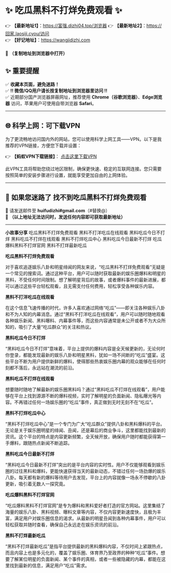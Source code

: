 # ✨ 吃瓜黑料不打烊免费观看 ✨  
👉 **【最新地址1】**：https://富强.dizhi04.top/浏览器
👉 **【最新地址2】**：https://回家.laosiji.cyou/访问<br> 
👉 **【好记地址】**：https://wangjidizhi.com <br>  
📌 **（复制地址到浏览器中打开）**  

## ✨ 重要提醒  
✅ **收藏本页面，避免迷路！**  
✅ **‼ 微信/QQ用户请长按复制地址到浏览器里访问 ‼**  
✅ 近期部分国产浏览器屏蔽网址，推荐使用 **Chrome（谷歌浏览器）**、**Edge浏览器** 访问，苹果用户可使用自带浏览器 **Safari**。  

---

## 🌐 科学上网：可下载VPN
为了更流畅地访问国内外的网站，您可以使用科学上网工具——VPN。以下是我推荐的VPN链接，方便您下载并设置：

👉 **【蚂蚁VPN下载链接】**： [点击这里下载VPN](https://7bf.djurjek.xyz/c-21265/a-bS5rc)  

此VPN工具将帮助您绕过地区限制，确保更快速、稳定的互联网连接。您只需要按照简单的安装步骤进行设置，就能享受更加自由的上网体验。

---

## 📩 如果您迷路了  找不到吃瓜黑料不打烊免费观看
📧 请发送邮件至 **huifudizhi#gmail.com**（#替换@）  
📌 **（以上地址无法访问时，发送任何内容即可获取最新地址）**  

---	
**小故事分享**
吃瓜黑料不打烊免费观看
黑料不打洋吃瓜在线观看
黑料吃瓜今日不打烊
黑料吃瓜不打烊在线观看
黑料不打烊吃瓜中心
黑料吃瓜今日最新不打烊
吃瓜爆料黑料不打烊官网
黑料不打烊最新吃瓜

**吃瓜黑料不打烊免费观看**

对于喜欢追逐娱乐八卦和明星绯闻的网友来说，“吃瓜黑料不打烊免费观看”无疑是一个常见的搜索词。通过这种平台，用户可以随时获取最新的娱乐圈爆料和明星的黑料，不受任何时间限制。想了解明星背后的故事，或者爆料事件的最新进展，都可以通过这些平台轻松观看，且无需支付任何费用，轻松享受各种娱乐内容。

**黑料不打洋吃瓜在线观看**

在这个信息飞速传播的时代，许多人喜欢通过网络“吃瓜”——即关注各种娱乐八卦和不为人知的内幕消息。通过“黑料不打洋吃瓜在线观看”，用户可以随时随地观看各种娱乐新闻、黑料曝料、内幕事件等，而这些内容通常是未公开或者不为大众所知的，吸引了大量“吃瓜群众”的关注和热议。

**黑料吃瓜今日不打烊**

“黑料吃瓜今日不打烊”意味着，平台上提供的爆料内容是全天候更新的，无论何时你登录，都能发现最新的娱乐八卦和明星黑料，犹如一场不间断的“吃瓜”盛宴。这些平台不断为用户提供新鲜的爆料，使得那些热衷娱乐圈内幕的观众能够在任何时刻都不落后，永远站在潮流的前沿。

**黑料吃瓜不打烊在线观看**

想要随时随地了解最新的娱乐圈黑料吗？通过“黑料吃瓜不打烊在线观看”，用户能够在平台上找到源源不断的爆料视频，实时了解明星的负面新闻、隐私曝光等内容。不再错过任何一场娱乐圈的“吃瓜”事件，真正做到无时无刻不在“吃瓜”。

**黑料不打烊吃瓜中心**

“黑料不打烊吃瓜中心”是一个专门为广大“吃瓜群众”提供八卦和黑料爆料的平台。无论是关于娱乐圈明星的绯闻、丑闻，还是幕后的商业争斗，这里都能找到最新的资讯。这个平台的特点是内容更新频繁，全天候开放，确保用户随时都能获得第一手爆料，跟随热点新闻不断追踪。

**黑料吃瓜今日最新不打烊**

“黑料吃瓜今日最新不打烊”突出的是平台内容的实时性。用户不仅能够观看到娱乐圈的过往黑料和爆料，更能快速获得当天的最新动态，不错过任何一场劲爆的娱乐八卦。每天都有新的爆料等待用户去发现，平台上的内容就像一场永不停歇的八卦更新，吸引着无数人一探究竟。

**吃瓜爆料黑料不打烊官网**

“吃瓜爆料黑料不打烊官网”是专为爆料和黑料爱好者打造的官方网站。这里集结了海量的娱乐八卦、黑料视频、曝料文章等内容，不仅内容更新速度快，且极为丰富，满足用户对娱乐圈信息的渴求。从最新的明星丑闻到各种内幕事件，用户可以轻松获取并随时查看，确保自己永远走在娱乐资讯的前沿。

**黑料不打烊最新吃瓜**

“黑料不打烊最新吃瓜”是指平台提供最新的黑料爆料内容，不仅时间上紧跟热点，而且内容上也是多元化的，覆盖了娱乐圈、体育界乃至政界的种种“吃瓜”事件。想要了解某位明星的负面新闻、某个事件的真相，或者一些被隐藏的内幕，都能在这里找到最新的信息，满足用户“吃瓜”需求。

